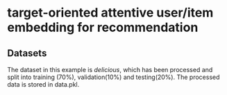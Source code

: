 target-oriented attentive user/item embedding for recommendation
===
Datasets
---
  The dataset in this example is *delicious*, which has been processed and split into training (70%), validation(10%) and testing(20\%). The processed data is stored in data.pkl.

